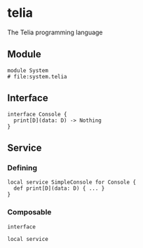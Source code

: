 # telia
The Telia programming language

## Module

```
module System
# file:system.telia
```


## Interface
```
interface Console {
  print[D](data: D) -> Nothing
}
```


## Service

### Defining
```
local service SimpleConsole for Console {
  def print[D](data: D) { ... }
}
```

### Composable
```
interface

local service 
```
